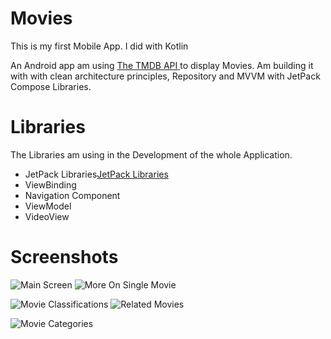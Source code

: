 # Movies
This is my first Mobile App. I did with Kotlin

An Android app am using [The TMDB API ](https://developers.themoviedb.org/3/getting-started/introduction) to display Movies. Am building it with with clean architecture principles, Repository and MVVM with JetPack Compose Libraries.

# Libraries
The Libraries am using in the Development of the whole Application.

* JetPack Libraries[JetPack Libraries](https://www.googleadservices.com/pagead/aclk?sa=L&ai=DChcSEwik0ZLZ5b7xAhWSYOYKHcNLBO4YABAAGgJkZw&ohost=www.google.com&cid=CAESQOD2qKRX0ODFdfZxyph8EB_4DnR4SXeryJoa-SO7Ty6XGIt6bOI9MONdN7vdy_qPlavyYwe6NI2TyzJzPoN2Eq8&sig=AOD64_0ZNXBHj-FD_cinA0M1HwU8a-G9uw&q&adurl&ved=2ahUKEwim04rZ5b7xAhURERQKHSfZCCcQ0Qx6BAgCEAE)
* ViewBinding
* Navigation Component
* ViewModel
* VideoView

# Screenshots
![Main Screen](images/firstscreen.jpg) ![More On Single Movie](images/secondscreen.jpg)

![Movie Classifications](images/thirdscreen.jpg) ![Related Movies](images/fourthscreen.jpg)

![Movie Categories](images/fifthscreen.jpg)

